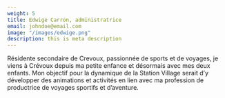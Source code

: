 ```yaml
---
weight: 5
title: Edwige Carron, administratrice
email: johndoe@email.com
image: "/images/edwige.png"
description: this is meta description
---
```


Résidente secondaire de Crevoux, passionnée de sports et de voyages, je viens à Crévoux depuis ma petite enfance et désormais avec mes deux enfants.  Mon objectif  pour la dynamique de la Station Village serait d’y développer des animations et activités en lien avec ma profession de productrice  de voyages sportifs et d’aventure.
